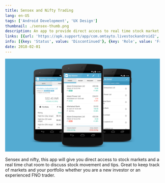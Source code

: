 ```yaml
---
title: Sensex and Nifty Trading
lang: en-US
tags: ['Android Development', 'UX Design']
thumbnail: ./sensex-thumb.png
description: An app to provide direct access to real time stock market data.
links: [{url: 'https://apk.support/app/com.omtayto.livestockandroid2', text: 'Get it on third party app store', icon: ['fas', 'store']}]
info: [{key: 'Status', value: 'Discontinued'}, {key: 'Role', value: 'Freelance Android Engineer'}, {key: 'Employment', value: 'Omtayto, India'}, {key: 'Skills involved', value: ['Android SDK', 'UX Design']}, {key: 'Tech used', value: ['Java', 'Android SDK', 'Android Studio', 'Performance Monitor', 'Maven']}]
date: 2018-02-01
---
```

![An image](/sensex.png)

Sensex and nifty, this app will give you direct access to stock markets and a real time chat room to discuss stock movement and tips. Great to keep track of markets and your portfolio whether you are a new investor or an experienced FNO trader.
